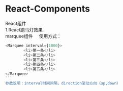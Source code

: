 # React-Components
React组件    
1.React跑马灯效果    
marquee组件    
使用方式：    
``` javascript
<Marquee interval={1000}>
		<li>第一条</li>
		<li>第二条</li>
		<li>第三条</li>
		<li>第四条</li>
		<li>第五条</li>
</Marquee>
```    
参数说明：interval时间间隔，direction滚动方向（up,down）
